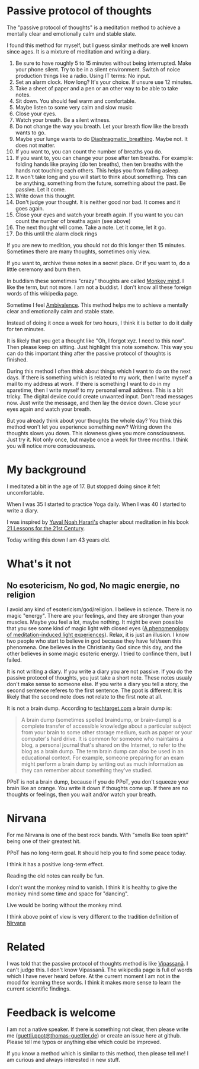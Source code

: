 # Passive protocol of thoughts

The "passive protocol of thoughts" is a meditation method to achieve a mentally clear and emotionally calm and stable state.

I found this method for myself, but I guess similar methods are well known since ages. It is a mixture of meditation and writing a diary.

1. Be sure to have roughly 5 to 15 minutes without being interrupted. Make your phone silent. Try to be in a silent environment. Switch of noice production things like a radio. Using IT terms: No input.
1. Set an alarm clock. How long? It's your choice. If unsure use 12 minutes.
1. Take a sheet of paper and a pen or an other way to be able to take notes.
1. Sit down. You should feel warm and comfortable.
1. Maybe listen to some very calm and slow music
1. Close your eyes.
1. Watch your breath. Be a silent witness.
1. Do not change the way you breath. Let your breath flow like the breath wants to go.
1. Maybe your lunge wants to do [Diaphragmatic_breathing](https://en.wikipedia.org/wiki/Diaphragmatic_breathing). Maybe not. It does not matter.
1. If you want to, you can count the number of breaths you do.
1. If you want to, you can change your pose after ten breaths. For example: folding hands like praying (do ten breaths), then ten breaths with the hands not touching each others. This helps you from falling asleep.
1. It won't take long and you will start to think about something. This can be anything, something from the future, something about the past. Be passive. Let it come.
1. Write down this thought. 
1. Don't judge your thought. It is neither good nor bad. It comes and it goes again.
1. Close your eyes and watch your breath again. If you want to you can count the number of breaths again (see above)
1. The next thought will come. Take a note. Let it come, let it go.
1. Do this until the alarm clock rings


If you are new to medition, you should not do this longer then 15 minutes. Sometimes there are many thoughts, sometimes only view.

If you want to, archive these notes in a secret place. Or if you want to, do a little ceremony and burn them. 

In buddism these sometimes "crazy" thoughts are called [Monkey mind](https://en.wikipedia.org/wiki/Monkey_mind). I like the term, but not more. I am not a buddist. I don't know all these foreign words of this wikipedia page.

Sometime I feel [Ambivalence](https://en.wikipedia.org/wiki/Ambivalence). This method helps me to achieve a mentally clear and emotionally calm and stable state.


Instead of doing it once a week for two hours, I think it is better to do it daily for ten minutes.

It is likely that you get a thought like "Oh, I forgot xyz. I need to this now". Then please keep on sitting. Just highlight this note somehow. This way you can do this important thing after the passive protocol of thoughts is finished.

During this method I often think about things which I want to do on the next days. If there is something which is related to my work, then I write myself a mail to my address at work. If there is something I want to do in my sparetime, then I write myself to my personal email address. This is a bit tricky. The digital device could create unwanted input. Don't read messages now. Just write the message, and then lay the device down. Close your eyes again and watch your breath.


But you already think about your thoughts
the whole day? You think this method won't
let you experience something new?
Writing down the thoughts slows you down.
This slowness gives you more consciousness.
Just try it. Not only once, but maybe
once a week for three months. I think
you will notice more consciousness.


# My background

I meditated a bit in the age of 17. But stopped doing since it felt uncomfortable. 

When I was 35 I started to practice Yoga daily. When I was 40 I started to write a diary.

I was inspired by [Yuval Noah Harari's](https://en.wikipedia.org/wiki/Yuval_Noah_Harari) chapter about meditation in his book [21 Lessons for the 21st Century](https://en.wikipedia.org/wiki/21_Lessons_for_the_21st_Century).

Today writing this down I am 43 years old.

# What's it not

## No esotericism, No god, No magic energie, no religion

I avoid any kind of esotericism/god/religion. I believe in science. There is no magic "energy". There are your feelings, and they are stronger than your muscles. Maybe you feel a lot, maybe nothing. It might be even possible that you see some kind of magic light with closed eyes ([A phenomenology of meditation-induced light experiences](https://www.frontiersin.org/articles/10.3389/fpsyg.2013.00973/full)). Relax, it is just an illusion. I know two people who start to believe in god because they have felt/seen this phenomena. One believes in the Christianity God since this day, and the other believes in some magic esoteric energy. I tried to confince them, but I failed.

It is not writing a diary. If you write a diary you are not passive. If you do the passive protocol of thoughts, you just take a short note. These notes usualy don't make sense to someone else. If you write a diary you tell a story, the second sentence referes to the first sentence. The ppot is different: It is likely that the second note does not relate to the first note at all.

It is not a brain dump. According to [techtarget.com](https://whatis.techtarget.com/definition/brain-dump) a brain dump is:

> A brain dump (sometimes spelled braindump, or brain-dump) is a complete transfer of accessible knowledge about a particular subject from your brain to some other storage medium, such as paper or your computer's hard drive. It is common for someone who maintains a blog, a personal journal that's shared on the Internet, to refer to the blog as a brain dump. The term brain dump can also be used in an educational context. For example, someone preparing for an exam might perform a brain dump by writing out as much information as they can remember about something they've studied.

PPoT is not a brain dump, because if you do PPoT, you don't squeeze your brain like an orange. You write it down if
thoughts come up. If there are no thoughts or feelings, then you wait and/or watch your breath.


# Nirvana
For me Nirvana is one of the best rock bands. With "smells like teen spirit"
being one of their greatest hit.

PPoT has no long-term goal. It should help
you to find some peace today.

I think it has a positive long-term effect.

Reading the old notes can really be fun.

I don't want the monkey mind to vanish. I think it is healthy to give the monkey mind
some time and space for "dancing".

Live would be boring without the monkey mind.

I think above point of view is very different to the tradition definition of [Nirvana](https://en.wikipedia.org/wiki/Nirvana)

# Related

I was told that the passive protocol of thoughts
method is like [Vipassanā](https://en.wikipedia.org/wiki/Vipassan%C4%81). I can't judge this. 
I don't know Vipassanā. The wikipedia page is full of words which I have never heard before. 
At the current moment I am not
in the mood for learning these
words. I think it makes more sense to learn
the current scientific findings.

# Feedback is welcome

I am not a native speaker. If there is something not clear, then please write me (guettli.ppot@thomas-guettler.de) or create an issue here at github. Please tell me typos or anything else which could be improved.

If you know a method which is similar to this method, then please tell me! I am curious and always interested in new stuff.




